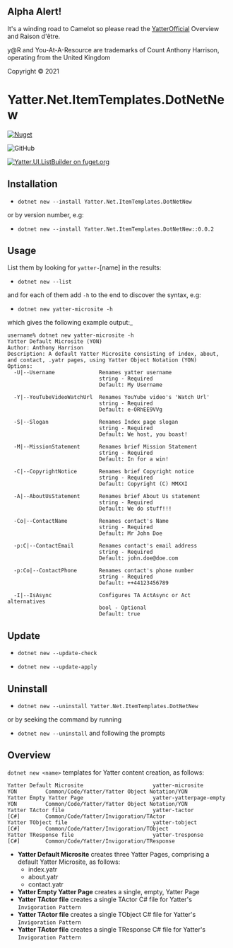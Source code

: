 ## Alpha Alert!

It's a winding road to Camelot so please read the [YatterOfficial](https://github.com/yatterofficial) Overview and Raison d'être.

y@R and You-At-A-Resource are trademarks of Count Anthony Harrison, operating from the United Kingdom

Copyright © 2021

# Yatter.Net.ItemTemplates.DotNetNew

<a href="https://www.nuget.org/packages/Yatter.Net.ItemTemplates.DotNetNew/" target="_blank" rel="noreferrer noopener"><img alt="Nuget" src="https://img.shields.io/nuget/v/Yatter.Net.ItemTemplates.DotNetNew?color=blue&style=for-the-badge"></a>

![GitHub](https://img.shields.io/github/license/yatterofficial/Yatter.Net.ItemTemplates.DotNetNew?style=for-the-badge)

[![Yatter.UI.ListBuilder on fuget.org](https://www.fuget.org/packages/Yatter.Net.ItemTemplates.DotNetNew/badge.svg)](https://www.fuget.org/packages/Yatter.Net.ItemTemplates.DotNetNew)

## Installation

- ```dotnet new --install Yatter.Net.ItemTemplates.DotNetNew```

or by version number, e.g:

- ```dotnet new --install Yatter.Net.ItemTemplates.DotNetNew::0.0.2 ```

## Usage

List them by looking for ```yatter-```[name] in the results:

- ```dotnet new --list```

and for each of them add ```-h``` to the end to discover the syntax, e.g:

- ```dotnet new yatter-microsite -h```

which gives the following example output:_

```
username% dotnet new yatter-microsite -h
Yatter Default Microsite (YON)
Author: Anthony Harrison
Description: A default Yatter Microsite consisting of index, about, and contact, .yatr pages, using Yatter Object Notation (YON)
Options:                                                               
  -U|--Username              Renames yatter username                   
                             string - Required                         
                             Default: My Username                      

  -Y|--YouTubeVideoWatchUrl  Renames YouYube video's 'Watch Url'       
                             string - Required                         
                             Default: e-ORhEE9VVg                      

  -S|--Slogan                Renames Index page slogan                 
                             string - Required                         
                             Default: We host, you boast!              

  -M|--MissionStatement      Renames brief Mission Statement           
                             string - Required                         
                             Default: In for a win!                    

  -C|--CopyrightNotice       Renames brief Copyright notice            
                             string - Required                         
                             Default: Copyright (C) MMXXI              

  -A|--AboutUsStatement      Renames brief About Us statement          
                             string - Required                         
                             Default: We do stuff!!!                   

  -Co|--ContactName          Renames contact's Name                    
                             string - Required                         
                             Default: Mr John Doe                      

  -p:C|--ContactEmail        Renames contact's email address           
                             string - Required                         
                             Default: john.doe@doe.com                 

  -p:Co|--ContactPhone       Renames contact's phone number            
                             string - Required                         
                             Default: ++44123456789                    

  -I|--IsAsync               Configures TA ActAsync or Act alternatives
                             bool - Optional                           
                             Default: true  
```

## Update

- ```dotnet new --update-check```

- ```dotnet new --update-apply```

## Uninstall

- ```dotnet new --uninstall Yatter.Net.ItemTemplates.DotNetNew```

or by seeking the command by running

- ```dotnet new --uninstall``` and following the prompts

## Overview

```dotnet new <name>``` templates for Yatter content creation, as follows:

```
Yatter Default Microsite                      yatter-microsite         YON         Common/Code/Yatter/Yatter Object Notation/YON      
Yatter Empty Yatter Page                      yatter-yatterpage-empty  YON         Common/Code/Yatter/Yatter Object Notation/YON      
Yatter TActor file                            yatter-tactor            [C#]        Common/Code/Yatter/Invigoration/TActor             
Yatter TObject file                           yatter-tobject           [C#]        Common/Code/Yatter/Invigoration/TObject            
Yatter TResponse file                         yatter-tresponse         [C#]        Common/Code/Yatter/Invigoration/TResponse 
```

- **Yatter Default Microsite** creates three Yatter Pages, comprising a default Yatter Microsite, as follows:
  - index.yatr
  - about.yatr
  - contact.yatr
- **Yatter Empty Yatter Page** creates a single, empty, Yatter Page
- **Yatter TActor file** creates a single TActor C# file for Yatter's ```Invigoration Pattern```
- **Yatter TActor file** creates a single TObject C# file for Yatter's ```Invigoration Pattern```
- **Yatter TActor file** creates a single TResponse C# file for Yatter's ```Invigoration Pattern```
